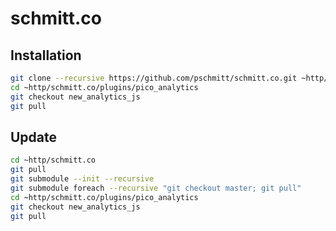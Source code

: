 # schmitt.co

## Installation

``` bash
git clone --recursive https://github.com/pschmitt/schmitt.co.git ~http/schmitt.co
cd ~http/schmitt.co/plugins/pico_analytics
git checkout new_analytics_js
git pull
```

## Update

``` bash
cd ~http/schmitt.co
git pull
git submodule --init --recursive
git submodule foreach --recursive "git checkout master; git pull"
cd ~http/schmitt.co/plugins/pico_analytics
git checkout new_analytics_js
git pull
```
